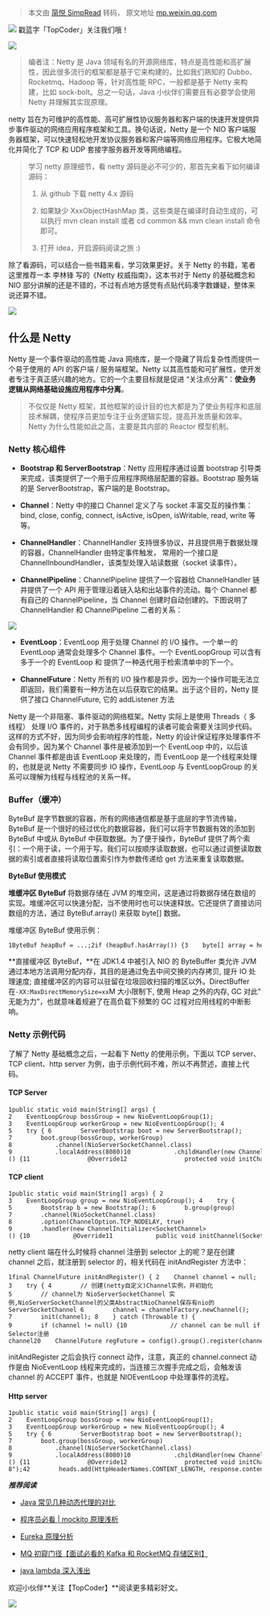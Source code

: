> 本文由 [简悦 SimpRead](http://ksria.com/simpread/) 转码， 原文地址 [mp.weixin.qq.com](https://mp.weixin.qq.com/s?__biz=MzIwNTI2ODY5OA==&mid=2649938635&idx=1&sn=fc22d218fb1529e8f4c1fcb659838d75&chksm=8f35097eb8428068258b95a652e46ed082499b3952ac11af2027400db758a1ac4b158412aeea&scene=21#wechat_redirect)

![](https://res.wx.qq.com/mpres/htmledition/images/icon/common/emotion_panel/smiley/smiley_83.png) 戳蓝字「TopCoder」关注我们哦！

![](https://mmbiz.qpic.cn/mmbiz_png/jOD3PUUxTibPRnc9oqChpKIhYiaRn4l6PNfHgYMMvnahOtC5iaC6owShCHb1dWYj4a8nx7X2picQA9VrvOJk4jmjZw/640?wx_fmt=png)

> 编者注：Netty 是 Java 领域有名的开源网络库，特点是高性能和高扩展性，因此很多流行的框架都是基于它来构建的，比如我们熟知的 Dubbo、Rocketmq、Hadoop 等，针对高性能 RPC，一般都是基于 Netty 来构建，比如 sock-bolt。总之一句话，Java 小伙伴们需要且有必要学会使用 Netty 并理解其实现原理。

netty 旨在为可维护的高性能、高可扩展性协议服务器和客户端的快速开发提供异步事件驱动的网络应用程序框架和工具。换句话说，Netty 是一个 NIO 客户端服务器框架，可以快速轻松地开发协议服务器和客户端等网络应用程序。它极大地简化并简化了 TCP 和 UDP 套接字服务器开发等网络编程。  

> 学习 netty 原理细节，看 netty 源码是必不可少的，那首先来看下如何编译源码：
> 
> 1.  从 github 下载 netty 4.x 源码
>     
> 2.  如果缺少 XxxObjectHashMap 类，这些类是在编译时自动生成的，可以执行 mvn clean install 或者 cd common && mvn clean install 命令即可。
>     
> 3.  打开 idea，开启源码阅读之旅 :)
>     

除了看源码，可以结合一些书籍来看，学习效果更好。关于 Netty 的书籍，笔者这里推荐一本 李林锋 写的《Netty 权威指南》，这本书对于 Netty 的基础概念和 NIO 部分讲解的还是不错的，不过有点地方感觉有点贴代码凑字数嫌疑，整体来说还算不错。

![](https://mmbiz.qpic.cn/mmbiz_jpg/jOD3PUUxTibPRnc9oqChpKIhYiaRn4l6PNphueOia737xgPcvO3rzOnr9jO1CUXReg960Cj78FtPFPwPgOB2xsU1g/640?wx_fmt=jpeg)

什么是 Netty
---------

Netty 是一个事件驱动的高性能 Java 网络库，是一个隐藏了背后复杂性而提供一个易于使用的 API 的客户端 / 服务端框架。Netty 以其高性能和可扩展性，使开发者专注于真正感兴趣的地方。它的一个主要目标就是促进 “关注点分离”：**使业务逻辑从网络基础设施应用程序中分离**。

> 不仅仅是 Netty 框架，其他框架的设计目的也大都是为了使业务程序和底层技术解耦，使程序员更加专注于业务逻辑实现，提高开发质量和效率。Netty 为什么性能如此之高，主要是其内部的 Reactor 模型机制。

### Netty 核心组件

*   **Bootstrap 和 ServerBootstrap**：Netty 应用程序通过设置 bootstrap 引导类来完成，该类提供了一个用于应用程序网络层配置的容器。Bootstrap 服务端的是 ServerBootstrap，客户端的是 Bootstrap。
    
*   **Channel**：Netty 中的接口 Channel 定义了与 socket 丰富交互的操作集：bind, close, config, connect, isActive, isOpen, isWritable, read, write 等等。
    
*   **ChannelHandler**：ChannelHandler 支持很多协议，并且提供用于数据处理的容器，ChannelHandler 由特定事件触发， 常用的一个接口是 ChannelInboundHandler，该类型处理入站读数据（socket 读事件）。
    
*   **ChannelPipeline**：ChannelPipeline 提供了一个容器给 ChannelHandler 链并提供了一个 API 用于管理沿着链入站和出站事件的流动。每个 Channel 都有自己的 ChannelPipeline，当 Channel 创建时自动创建的。下图说明了 ChannelHandler 和 ChannelPipeline 二者的关系：
    

![](https://mmbiz.qpic.cn/mmbiz_png/jOD3PUUxTibPRnc9oqChpKIhYiaRn4l6PNyRFR4r5KM9YU70tB7fAK07cwumDvMIy8IvWoAhgla6zIn4qokGNN8Q/640?wx_fmt=png)

*   **EventLoop**：EventLoop 用于处理 Channel 的 I/O 操作。一个单一的 EventLoop 通常会处理多个 Channel 事件。一个 EventLoopGroup 可以含有多于一个的 EventLoop 和 提供了一种迭代用于检索清单中的下一个。
    
*   **ChannelFuture**：Netty 所有的 I/O 操作都是异步。因为一个操作可能无法立即返回，我们需要有一种方法在以后获取它的结果。出于这个目的，Netty 提供了接口 ChannelFuture, 它的 addListener 方法
    

Netty 是一个非阻塞、事件驱动的网络框架。Netty 实际上是使用 Threads（ 多线程） 处理 I/O 事件的，对于熟悉多线程编程的读者可能会需要关注同步代码。这样的方式不好，因为同步会影响程序的性能，Netty 的设计保证程序处理事件不会有同步。因为某个 Channel 事件是被添加到一个 EventLoop 中的，以后该 Channel 事件都是由该 EventLoop 来处理的，而 EventLoop 是一个线程来处理的，也就是说 Netty 不需要同步 IO 操作，EventLoop 与 EventLoopGroup 的关系可以理解为线程与线程池的关系一样。

### Buffer（缓冲）

ByteBuf 是字节数据的容器，所有的网络通信都是基于底层的字节流传输，ByteBuf 是一个很好的经过优化的数据容器，我们可以将字节数据有效的添加到 ByteBuf 中或从 ByteBuf 中获取数据。为了便于操作，ByteBuf 提供了两个索引：一个用于读，一个用于写。我们可以按顺序读取数据，也可以通过调整读取数据的索引或者直接将读取位置索引作为参数传递给 get 方法来重复读取数据。

**ByteBuf 使用模式**

**堆缓冲区 ByteBuf** 将数据存储在 JVM 的堆空间，这是通过将数据存储在数组的实现。堆缓冲区可以快速分配，当不使用时也可以快速释放。它还提供了直接访问数组的方法，通过 ByteBuf.array() 来获取 byte[] 数据。

堆缓冲区 ByteBuf 使用示例：

```
1ByteBuf heapBuf = ...;2if (heapBuf.hasArray()) {3    byte[] array = heapBuf.array();4    int offset = heapBuf.arrayOffset() + heapBuf.readerIndex();5    int length = heapBuf.readableBytes();6    handleArray(array, offset, length);7}
```

**直接缓冲区 ByteBuf，**在 JDK1.4 中被引入 NIO 的 ByteBuffer 类允许 JVM 通过本地方法调用分配内存，其目的是通过免去中间交换的内存拷贝, 提升 IO 处理速度; 直接缓冲区的内容可以驻留在垃圾回收扫描的堆区以外。DirectBuffer 在`-XX:MaxDirectMemorySize=xx`M 大小限制下, 使用 Heap 之外的内存, GC 对此” 无能为力”，也就意味着规避了在高负载下频繁的 GC 过程对应用线程的中断影响。

### Netty 示例代码

了解了 Netty 基础概念之后，一起看下 Netty 的使用示例，下面以 TCP server、TCP client、http server 为例，由于示例代码不难，所以不再赘述，直接上代码。

#### TCP Server

```
1public static void main(String[] args) { 2    EventLoopGroup bossGroup = new NioEventLoopGroup(1); 3    EventLoopGroup workerGroup = new NioEventLoopGroup(); 4 5    try { 6        ServerBootstrap boot = new ServerBootstrap(); 7        boot.group(bossGroup, workerGroup) 8            .channel(NioServerSocketChannel.class) 9            .localAddress(8080)10            .childHandler(new ChannelInitializer<SocketChannel>() {11                @Override12                protected void initChannel(SocketChannel ch) throws Exception {13                    ch.pipeline().addLast(new EchoHandler());14                }15            });1617        // start18        ChannelFuture future = boot.bind().sync();19        future.channel().closeFuture().sync();20    } catch (Exception e) {21        e.printStackTrace();22    } finally {23        // shutdown24        bossGroup.shutdownGracefully();25        workerGroup.shutdownGracefully();26    }27}2829public class EchoHandler extends ChannelInboundHandlerAdapter {30    @Override31    public void channelRead(ChannelHandlerContext ctx, Object msg) {32        ByteBuf in = (ByteBuf) msg;33        System.out.println(in.toString(CharsetUtil.UTF_8));34        ctx.write(msg);35    }3637    @Override38    public void channelReadComplete(ChannelHandlerContext ctx) {39        ctx.flush();40    }4142    @Override43    public void exceptionCaught(ChannelHandlerContext ctx, Throwable cause) {44        cause.printStackTrace();45        ctx.close();46    }47}
```

#### TCP client

```
1public static void main(String[] args) { 2 3    EventLoopGroup group = new NioEventLoopGroup(); 4    try { 5        Bootstrap b = new Bootstrap(); 6        b.group(group) 7        .channel(NioSocketChannel.class) 8        .option(ChannelOption.TCP_NODELAY, true) 9        .handler(new ChannelInitializer<SocketChannel>() {10            @Override11            public void initChannel(SocketChannel ch) throws Exception {12                ChannelPipeline p = ch.pipeline();13                //p.addLast(new LoggingHandler(LogLevel.INFO));14                p.addLast(new EchoClientHandler());15            }16        });1718        // Start the client.19        ChannelFuture f = b.connect("localhost", 8081).sync();20        f.channel().closeFuture().sync();21    } catch (Exception e) {22      e.printStackTrace();23    } finally {24        group.shutdownGracefully();25    }26}2728public class EchoClientHandler extends ChannelInboundHandlerAdapter {2930    private final ByteBuf message;3132    public EchoClientHandler() {33        message = Unpooled.buffer(256);34        message.writeBytes("hello netty".getBytes(CharsetUtil.UTF_8));35    }3637    @Override38    public void channelActive(ChannelHandlerContext ctx) {39        ctx.writeAndFlush(message);40    }4142    @Override43    public void channelRead(ChannelHandlerContext ctx, Object msg) {44        System.out.println(((ByteBuf) msg).toString(CharsetUtil.UTF_8));45        ctx.write(msg);46        try {47            Thread.sleep(1000);48        } catch (InterruptedException e) {49            e.printStackTrace();50        }51    }5253    @Override54    public void channelReadComplete(ChannelHandlerContext ctx) {55        ctx.flush();56    }5758    @Override59    public void exceptionCaught(ChannelHandlerContext ctx, Throwable cause) {60        // Close the connection when an exception is raised.61        cause.printStackTrace();62        ctx.close();63    }64}
```

netty client 端在什么时候将 channel 注册到 selector 上的呢？是在创建 channel 之后，就注册到 selector 的，相关代码在 initAndRegister 方法中：

```
1final ChannelFuture initAndRegister() { 2    Channel channel = null; 3    try { 4        // 创建(netty自定义)Channel实例，并初始化 5        // channel为 NioServerSocketChannel 实例,NioServerSocketChannel的父类AbstractNioChannel保存有nio的ServerSocketChannel 6        channel = channelFactory.newChannel(); 7        init(channel); 8    } catch (Throwable t) { 9        if (channel != null) {10            // channel can be null if newChannel crashed (eg SocketException("too many open files"))11            channel.unsafe().closeForcibly();12            // as the Channel is not registered yet we need to force the usage of the GlobalEventExecutor13            return new DefaultChannelPromise(channel, GlobalEventExecutor.INSTANCE).setFailure(t);14        }15        // as the Channel is not registered yet we need to force the usage of the GlobalEventExecutor16        return new DefaultChannelPromise(new FailedChannel(), GlobalEventExecutor.INSTANCE).setFailure(t);17    }1819    // 向Selector注册channel20    ChannelFuture regFuture = config().group().register(channel);21    if (regFuture.cause() != null) {22        if (channel.isRegistered()) {23            channel.close();24        } else {25            channel.unsafe().closeForcibly();26        }27    }2829    // If we are here and the promise is not failed, it's one of the following cases:30    // 1) If we attempted registration from the event loop, the registration has been completed at this point.31    //    i.e. It's safe to attempt bind() or connect() now because the channel has been registered.32    // 2) If we attempted registration from the other thread, the registration request has been successfully33    //    added to the event loop's task queue for later execution.34    //    i.e. It's safe to attempt bind() or connect() now:35    //         because bind() or connect() will be executed *after* the scheduled registration task is executed36    //         because register(), bind(), and connect() are all bound to the same thread.3738    return regFuture;39}
```

initAndRegister 之后会执行 connect 动作，注意，真正的 channel.connect 动作是由 NioEventLoop 线程来完成的，当连接三次握手完成之后，会触发该 channel 的 ACCEPT 事件，也就是 NIOEventLoop 中处理事件的流程。

#### Http server

```
1public static void main(String[] args) { 2    EventLoopGroup bossGroup = new NioEventLoopGroup(1); 3    EventLoopGroup workerGroup = new NioEventLoopGroup(); 4 5    try { 6        ServerBootstrap boot = new ServerBootstrap(); 7        boot.group(bossGroup, workerGroup) 8            .channel(NioServerSocketChannel.class) 9            .localAddress(8080)10            .childHandler(new ChannelInitializer<SocketChannel>() {11                @Override12                protected void initChannel(SocketChannel ch) throws Exception {13                    ch.pipeline()14                            .addLast("decoder", new HttpRequestDecoder())15                            .addLast("encoder", new HttpResponseEncoder())16                            .addLast("aggregator", new HttpObjectAggregator(512 * 1024))17                            .addLast("handler", new HttpHandler());18                }19            });2021        // start22        ChannelFuture future = boot.bind().sync();23        future.channel().closeFuture().sync();24    } catch (Exception e) {25        e.printStackTrace();26    } finally {27        // shutdown28        bossGroup.shutdownGracefully();29        workerGroup.shutdownGracefully();30    }31}3233public class HttpHandler extends SimpleChannelInboundHandler<FullHttpRequest> {34    @Override35    protected void channelRead0(ChannelHandlerContext ctx, FullHttpRequest msg) throws Exception {36        DefaultFullHttpResponse response = new DefaultFullHttpResponse(HttpVersion.HTTP_1_1,37                HttpResponseStatus.OK,38                Unpooled.wrappedBuffer("hello netty".getBytes()));3940        HttpHeaders heads = response.headers();41        heads.add(HttpHeaderNames.CONTENT_TYPE, HttpHeaderValues.TEXT_PLAIN + "; charset=UTF-8");42        heads.add(HttpHeaderNames.CONTENT_LENGTH, response.content().readableBytes()); // 343        heads.add(HttpHeaderNames.CONNECTION, HttpHeaderValues.KEEP_ALIVE);4445        ctx.writeAndFlush(response);46    }47}
```

 _**推荐阅读**_ 

*   [Java 常见几种动态代理的对比](http://mp.weixin.qq.com/s?__biz=MzIwNTI2ODY5OA==&mid=2649938597&idx=1&sn=f646f74287c43aeedb3670029cca80e5&chksm=8f350910b84280060218acc59b2200381cd33fac2c1cf6cf64068dcfd79407babfc8175e23c5&scene=21#wechat_redirect)
    
*   [程序员必看 | mockito 原理浅析](http://mp.weixin.qq.com/s?__biz=MzIwNTI2ODY5OA==&mid=2649938607&idx=1&sn=7e17607eb5a537f7734631030d289351&chksm=8f35091ab842800cc88e928fdedd763334c4e6c4c2f750bfc2a04499d41a629740c2f16e78d4&scene=21#wechat_redirect)
    
*   [Eureka 原理分析](http://mp.weixin.qq.com/s?__biz=MzIwNTI2ODY5OA==&mid=2649938614&idx=1&sn=ded4dc4d889e295b54b45e1393335142&chksm=8f350903b842801560a8ee0bc14b935c9a77cd73bbf508c497fe842bb1c38cbc04fd01f2dda1&scene=21#wechat_redirect)
    
*   [MQ 初窥门径【面试必看的 Kafka 和 RocketMQ 存储区别】](http://mp.weixin.qq.com/s?__biz=MzIwNTI2ODY5OA==&mid=2649938550&idx=1&sn=d8f0f2f4cc43cbc3664ae813f3784219&chksm=8f3509c3b84280d51e6af1baa2f30a184e1ea16d28bda7e942cc02a1c4b03ba780f5af8f13df&scene=21#wechat_redirect)
    
*   [java lambda 深入浅出](http://mp.weixin.qq.com/s?__biz=MzIwNTI2ODY5OA==&mid=2649938626&idx=1&sn=080f215fe8e0489c91132a6b3ca12f27&chksm=8f350977b84280615f284fc6737da6531bc0be6ef7f8bf093fe46b212d474ceb2d0432726065&scene=21#wechat_redirect)
    

  
欢迎小伙伴**关注【TopCoder】**阅读更多精彩好文。  

![](https://mmbiz.qpic.cn/mmbiz_jpg/jOD3PUUxTibP4TMsUhZhl8N3f7mphlhYMhnu8RbooMP7Ab6UbHF4BITSCe6D8hPy3VyzTu2Yp23vRRRTzJj8AQg/640?wx_fmt=jpeg)
